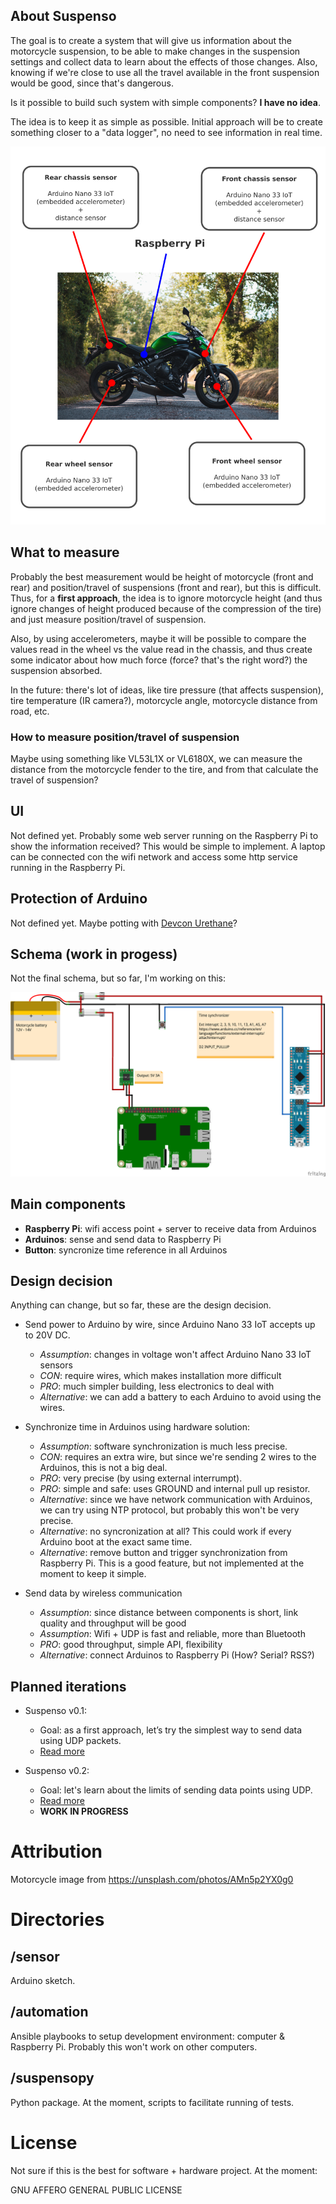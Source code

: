## About Suspenso

The goal is to create a system that will give us information about the motorcycle suspension,
to be able to make changes in the suspension settings and collect data to learn about
the effects of those changes. Also, knowing if we're close to use all the travel available
in the front suspension would be good, since that's dangerous.

Is it possible to build such system with simple components? **I have no idea**.

The idea is to keep it as simple as possible. Initial approach will be to create something
closer to a "data logger", no need to see information in real time.

![Motorcycle](docs/motorcycle.png?raw=true "MVP")

## What to measure

Probably the best measurement would be height of motorcycle (front and rear)
and position/travel of suspensions (front and rear), but this is difficult. Thus, for a
**first approach**, the idea is to ignore motorcycle height (and thus ignore
changes of height produced because of the compression of the tire) and
just measure position/travel of suspension.

Also, by using accelerometers, maybe it will be possible to compare the values
read in the wheel vs the value read in the chassis, and thus create some indicator
about how much force (force? that's the right word?) the suspension absorbed.

In the future: there's lot of ideas, like tire pressure (that affects suspension),
tire temperature (IR camera?), motorcycle angle, motorcycle distance from road, etc.

### How to measure position/travel of suspension

Maybe using something like VL53L1X or VL6180X, we can measure the distance from the
motorcycle fender to the tire, and from that calculate the travel of suspension?

## UI

Not defined yet. Probably some web server running on the Raspberry Pi to show
the information received? This would be simple to implement. A laptop can be
connected con the wifi network and access some http service running in the
Raspberry Pi.

## Protection of Arduino

Not defined yet. Maybe potting with [Devcon Urethane](https://www.reddit.com/r/AskElectronics/comments/jabskm/could_i_waterproof_this_with_epoxy_resin_more_in/g8p4kwf?utm_source=share&utm_medium=web2x&context=3)?

## Schema (work in progess)

Not the final schema, but so far, I'm working on this:

![Electronics](docs/mvp_bb.png?raw=true "MVP")

## Main components

* **Raspberry Pi**: wifi access point + server to receive data from Arduinos
* **Arduinos**: sense and send data to Raspberry Pi
* **Button**: syncronize time reference in all Arduinos

## Design decision

Anything can change, but so far, these are the design decision.

* Send power to Arduino by wire, since Arduino Nano 33 IoT accepts up to 20V DC.
  * _Assumption_: changes in voltage won't affect Arduino Nano 33 IoT sensors
  * _CON_: require wires, which makes installation more difficult
  * _PRO_: much simpler building, less electronics to deal with
  * _Alternative_: we can add a battery to each Arduino to avoid using the wires.
  
* Synchronize time in Arduinos using hardware solution:
  * _Assumption_: software synchronization is much less precise.
  * _CON_: requires an extra wire, but since we're sending 2 wires to the Arduinos, this
    is not a big deal.
  * _PRO_: very precise (by using external interrumpt).
  * _PRO_: simple and safe: uses GROUND and internal pull up resistor.
  * _Alternative_: since we have network communication with Arduinos, we can try using
    NTP protocol, but probably this won't be very precise.
  * _Alternative_: no syncronization at all? This could work if every Arduino boot at the
    exact same time.
  * _Alternative_: remove button and trigger synchronization from Raspberry Pi. This is a good
    feature, but not implemented at the moment to keep it simple.

* Send data by wireless communication
  * _Assumption_: since distance between components is short, link quality and throughput will be good
  * _Assumption_: Wifi + UDP is fast and reliable, more than Bluetooth
  * _PRO_: good throughput, simple API, flexibility
  * _Alternative_: connect Arduinos to Raspberry Pi (How? Serial? RSS?)

## Planned iterations

* Suspenso v0.1:
  * Goal: as a first approach, let’s try the simplest way to send data using UDP packets.
  * [Read more](https://hgdeoro.com/2021/07/sending-data-from-arduino-part-1/)

* Suspenso v0.2:
  * Goal: let's learn about the limits of sending data points using UDP.
  * [Read more](https://hgdeoro.com/2021/07/sending-data-from-arduino-part-2/)
  * **WORK IN PROGRESS**

# Attribution

Motorcycle image from https://unsplash.com/photos/AMn5p2YX0g0

# Directories

## /sensor

Arduino sketch.

## /automation

Ansible playbooks to setup development environment: computer & Raspberry Pi. Probably this won't
work on other computers.

## /suspensopy

Python package. At the moment, scripts to facilitate running of tests.

# License

Not sure if this is the best for software + hardware project. At the moment:

GNU AFFERO GENERAL PUBLIC LICENSE
